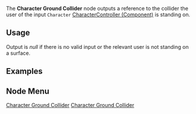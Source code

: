 <languages></languages> <translate>

The **Character Ground Collider** node outputs a reference to the
collider the user of the input `Character` [CharacterController
(Component)](CharacterController_(Component) "wikilink") is standing on.

## Usage

Output is *null* if there is no valid input or the relevant user is not
standing on a surface.

## Examples

## Node Menu

</translate>

[Character Ground
Collider](Category:Protoflux{{#translation:}} "wikilink") [Character
Ground Collider](Category:Protoflux:Physics{{#translation:}} "wikilink")
